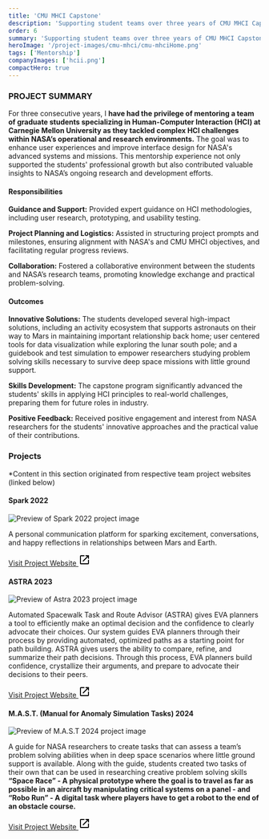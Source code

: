 ```yaml
---
title: 'CMU MHCI Capstone'
description: 'Supporting student teams over three years of CMU MHCI Capstone projects as they explore human centered design for future NASA missions'
order: 6
summary: 'Supporting student teams over three years of CMU MHCI Capstone projects as they explore human centered design for future NASA missions'
heroImage: '/project-images/cmu-mhci/cmu-mhciHome.png'
tags: ['Mentorship']
companyImages: ['hcii.png']
compactHero: true
---
```


### PROJECT SUMMARY

For three consecutive years, I **have had the privilege of mentoring a team of graduate students specializing in Human-Computer Interaction (HCI) at Carnegie Mellon University as they tackled complex HCI challenges within NASA’s operational and research environments.** The goal was to enhance user experiences and improve interface design for NASA's advanced systems and missions. This mentorship experience not only supported the students' professional growth but also contributed valuable insights to NASA’s ongoing research and development efforts.

#### Responsibilities

**Guidance and Support:** Provided expert guidance on HCI methodologies, including user research, prototyping, and usability testing.

**Project Planning and Logistics:** Assisted in structuring project prompts and milestones, ensuring alignment with NASA's and CMU MHCI objectives, and facilitating regular progress reviews.

**Collaboration:** Fostered a collaborative environment between the students and NASA’s research teams, promoting knowledge exchange and practical problem-solving.

#### Outcomes

**Innovative Solutions:** The students developed several high-impact solutions, including an activity ecosystem that supports astronauts on their way to Mars in maintaining important relationship back home; user centered tools for data visualization while exploring the lunar south pole; and a guidebook and test simulation to empower researchers studying problem solving skills necessary to survive deep space missions with little ground support.

**Skills Development:** The capstone program significantly advanced the students' skills in applying HCI principles to real-world challenges, preparing them for future roles in industry.

**Positive Feedback:** Received positive engagement and interest from NASA researchers for the students' innovative approaches and the practical value of their contributions.

<p>
    <h3 class="subtitle-h3">Projects</h3>
    <span class="subtitle-text">
        *Content in this section originated from respective team project websites (linked below)
    </span>
</p>

#### Spark 2022

![Preview of Spark 2022 project image](/project-images/cmu-mhci/cmu-mhci1.png)

A personal communication platform for sparking excitement, conversations, and happy reflections in relationships between Mars and  Earth.

<a href="https://hcii.cmu.edu/mhci/capstone/2022/nasa/solution-2.html" target="_blank">
    Visit Project Website
    <svg xmlns="http://www.w3.org/2000/svg" height="24px" viewBox="0 -960 960 960" width="24px"><path d="M200-120q-33 0-56.5-23.5T120-200v-560q0-33 23.5-56.5T200-840h280v80H200v560h560v-280h80v280q0 33-23.5 56.5T760-120H200Zm188-212-56-56 372-372H560v-80h280v280h-80v-144L388-332Z"/></svg>
</a>

#### ASTRA 2023

![Preview of Astra 2023 project image](/project-images/cmu-mhci/cmu-mhci2.png)

Automated Spacewalk Task and Route Advisor (ASTRA) gives EVA planners a  tool to efficiently make an optimal decision and the confidence to  clearly advocate their choices. Our system guides EVA planners through  their process by providing automated, optimized paths as a starting  point for path building. ASTRA gives users the ability to compare,  refine, and summarize their path decisions. Through this process, EVA  planners build confidence, crystallize their arguments, and prepare to  advocate their decisions to their peers.

<a href="https://hcii.cmu.edu/mhci/capstone/2023/nasa/design.html" target="_blank">
    Visit Project Website
    <svg xmlns="http://www.w3.org/2000/svg" height="24px" viewBox="0 -960 960 960" width="24px"><path d="M200-120q-33 0-56.5-23.5T120-200v-560q0-33 23.5-56.5T200-840h280v80H200v560h560v-280h80v280q0 33-23.5 56.5T760-120H200Zm188-212-56-56 372-372H560v-80h280v280h-80v-144L388-332Z"/></svg>
</a>

#### M.A.S.T. (Manual for Anomaly Simulation Tasks) 2024

![Preview of M.A.S.T 2024 project image](/project-images/cmu-mhci/cmu-mhci3.png)

A guide for NASA researchers to create tasks that can assess a team’s problem solving abilities when in deep space scenarios where little ground support is available. Along with the guide, students created two tasks of their own that can be used in researching creative problem solving skills **“Space Race” - A physical prototype where the goal is to travel as far as possible in an aircraft by manipulating critical systems on a panel - and “Robo Run” - A digital task where players have to get a robot to the end of an obstacle course.**

<a href="https://rocketgoboomboom.github.io/capstone-website/solution/overview.html" target="_blank">
    Visit Project Website
    <svg xmlns="http://www.w3.org/2000/svg" height="24px" viewBox="0 -960 960 960" width="24px"><path d="M200-120q-33 0-56.5-23.5T120-200v-560q0-33 23.5-56.5T200-840h280v80H200v560h560v-280h80v280q0 33-23.5 56.5T760-120H200Zm188-212-56-56 372-372H560v-80h280v280h-80v-144L388-332Z"/></svg>
</a>